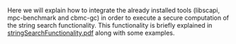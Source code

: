 Here we will explain how to integrate the already installed tools (libscapi, mpc-benchmark and cbmc-gc) in order to execute a secure computation of the string search functionality. This functionality is briefly explained in [stringSearchFunctionality.pdf](stringSearchFunctionality.pdf) along with some examples.
